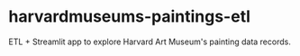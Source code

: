 # harvardmuseums-paintings-etl
ETL + Streamlit app to explore Harvard Art Museum's painting data records.
